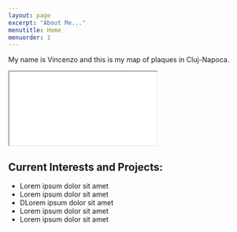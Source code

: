 ```yaml
---
layout: page
excerpt: "About Me..."
menutitle: Home
menuorder: 1
---
```


My name is Vincenzo and this is my map of plaques in Cluj-Napoca.


<iframe src="assets/web_app/index.html"></iframe>

## Current Interests and Projects:

- Lorem ipsum dolor sit amet
- Lorem ipsum dolor sit amet
- DLorem ipsum dolor sit amet
- Lorem ipsum dolor sit amet
- Lorem ipsum dolor sit amet
